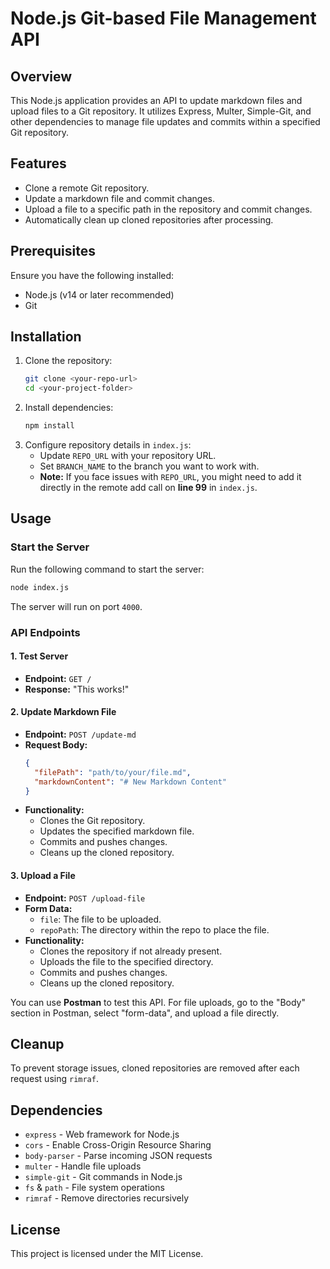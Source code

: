 # Node.js Git-based File Management API

## Overview

This Node.js application provides an API to update markdown files and upload files to a Git repository. It utilizes Express, Multer, Simple-Git, and other dependencies to manage file updates and commits within a specified Git repository.

## Features

- Clone a remote Git repository.
- Update a markdown file and commit changes.
- Upload a file to a specific path in the repository and commit changes.
- Automatically clean up cloned repositories after processing.

## Prerequisites

Ensure you have the following installed:

- Node.js (v14 or later recommended)
- Git

## Installation

1. Clone the repository:
   ```sh
   git clone <your-repo-url>
   cd <your-project-folder>
   ```
2. Install dependencies:
   ```sh
   npm install
   ```
3. Configure repository details in `index.js`:
   - Update `REPO_URL` with your repository URL.
   - Set `BRANCH_NAME` to the branch you want to work with.
   - **Note:** If you face issues with `REPO_URL`, you might need to add it directly in the remote add call on **line 99** in `index.js`.

## Usage

### Start the Server

Run the following command to start the server:

```sh
node index.js
```

The server will run on port `4000`.

### API Endpoints

#### 1. Test Server

- **Endpoint:** `GET /`
- **Response:** "This works!"

#### 2. Update Markdown File

- **Endpoint:** `POST /update-md`
- **Request Body:**
  ```json
  {
    "filePath": "path/to/your/file.md",
    "markdownContent": "# New Markdown Content"
  }
  ```
- **Functionality:**
  - Clones the Git repository.
  - Updates the specified markdown file.
  - Commits and pushes changes.
  - Cleans up the cloned repository.

#### 3. Upload a File

- **Endpoint:** `POST /upload-file`
- **Form Data:**
  - `file`: The file to be uploaded.
  - `repoPath`: The directory within the repo to place the file.
- **Functionality:**
  - Clones the repository if not already present.
  - Uploads the file to the specified directory.
  - Commits and pushes changes.
  - Cleans up the cloned repository.

You can use **Postman** to test this API. For file uploads, go to the "Body" section in Postman, select "form-data", and upload a file directly.

## Cleanup

To prevent storage issues, cloned repositories are removed after each request using `rimraf`.

## Dependencies

- `express` - Web framework for Node.js
- `cors` - Enable Cross-Origin Resource Sharing
- `body-parser` - Parse incoming JSON requests
- `multer` - Handle file uploads
- `simple-git` - Git commands in Node.js
- `fs` & `path` - File system operations
- `rimraf` - Remove directories recursively

## License

This project is licensed under the MIT License.
